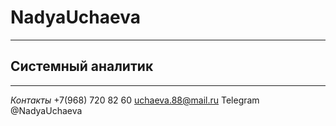 # NadyaUchaeva
---
## Системный аналитик
****
*Контакты*
+7(968) 720 82 60
uchaeva.88@mail.ru
Telegram @NadyaUchaeva


